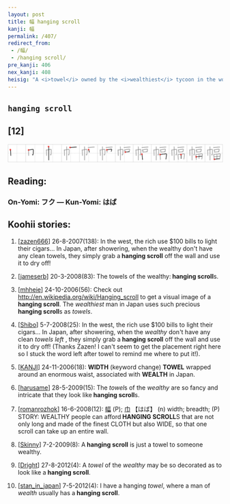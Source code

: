 ```yaml
---
layout: post
title: 幅 hanging scroll
kanji: 幅
permalink: /407/
redirect_from:
 - /幅/
 - /hanging scroll/
pre_kanji: 406
nex_kanji: 408
heisig: "A <i>towel</i> owned by the <i>wealthiest</i> tycoon in the world is made into a <b>hanging scroll</b> after his death and auctioned off to the highest bidder."
---
```


## `hanging scroll`

## [12]

<div class="stroke"><img src="../images/E5B985.png" /></div>

## Reading:

### On-Yomi: フク &mdash; Kun-Yomi: はば

## Koohii stories:

1) [<a href="http://kanji.koohii.com/profile/zazen666">zazen666</a>] 26-8-2007(138): In the west, the rich use $100 bills to light their cigars... In Japan, after showering, when the wealthy don&#039;t have any clean towels, they simply grab a<strong> hanging scroll</strong> off the wall and use it to dry off! 

2) [<a href="http://kanji.koohii.com/profile/jameserb">jameserb</a>] 20-3-2008(83): The towels of the wealthy:<strong> hanging scroll</strong>s. 

3) [<a href="http://kanji.koohii.com/profile/mhheie">mhheie</a>] 24-10-2006(56): Check out <a href="http://en.wikipedia.org/wiki/Hanging_scroll">http://en.wikipedia.org/wiki/Hanging_scroll</a> to get a visual image of a<strong> hanging scroll</strong>. The <em>wealthiest</em> man in Japan uses such precious<strong> hanging scroll</strong>s as <em>towels</em>. 

4) [<a href="http://kanji.koohii.com/profile/Shibo">Shibo</a>] 5-7-2008(25): In the west, the rich use $100 bills to light their cigars... In Japan, after showering, when the <em>wealthy</em> don&#039;t have any clean <em>towels left</em> , they simply grab a<strong> hanging scroll</strong> off the wall and use it to dry off! (Thanks Zazen! I can&#039;t seem to get the placement right here so I stuck the word left after towel to remind me where to put it!). 

5) [<a href="http://kanji.koohii.com/profile/KANJI">KANJI</a>] 24-11-2006(18): <strong>WIDTH</strong> (keyword change) <strong>TOWEL</strong> wrapped around an enormous waist, associated with <strong>WEALTH</strong> in Japan. 

6) [<a href="http://kanji.koohii.com/profile/harusame">harusame</a>] 28-5-2009(15): The <em>towel</em>s of the <em>wealthy</em> are so fancy and intricate that they look like<strong> hanging scroll</strong>s. 

7) [<a href="http://kanji.koohii.com/profile/romanrozhok">romanrozhok</a>] 16-6-2008(12):   <a href="http://jisho.org/kanji/details/幅">幅</a>  (P);   <a href="http://jisho.org/kanji/details/巾">巾</a>   【はば】 (n) width; breadth; (P)　STORY: WEALTHY people can afford<strong> HANGING SCROLL</strong>S that are not only long and made of the finest CLOTH but also WIDE, so that one scroll can take up an entire wall. 

8) [<a href="http://kanji.koohii.com/profile/Skinny">Skinny</a>] 7-2-2009(8): A<strong> hanging scroll</strong> is just a towel to someone wealthy. 

9) [<a href="http://kanji.koohii.com/profile/Dright">Dright</a>] 27-8-2012(4): A <em>towel</em> of the <em>wealthy</em> may be so decorated as to look like a<strong> hanging scroll</strong>. 

10) [<a href="http://kanji.koohii.com/profile/stan_in_japan">stan_in_japan</a>] 7-5-2012(4): I have a hanging <em>towel</em>, where a man of <em>wealth</em> usually has a<strong> hanging scroll</strong>. 

